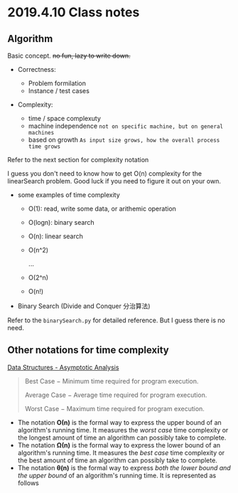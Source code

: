 2019.4.10 Class notes
======

Algorithm
------

Basic concept. ~~no fun, lazy to write down.~~

- Correctness:
  - Problem formilation
  - Instance / test cases

- Complexity:
  - time / space complexuty
  - machine independence `not on specific machine, but on general machines`
  - based on growth `As input size grows, how the overall process time grows`

Refer to the next section for complexity notation

I guess you don't need to know how to get O(n) complexity for the linearSearch problem. Good luck if you need to figure it out on your own.

- some examples of time complexity
  - O(1): read, write some data, or arithemic operation
  - O(logn): binary search
  - O(n): linear search
  - O(n^2)

    ...
  - O(2^n)
  - O(n!)

- Binary Search (Divide and Conquer 分治算法)

Refer to the `binarySearch.py` for detailed reference. But I guess there is no need.

Other notations for time complexity
------

[Data Structures - Asymptotic Analysis](https://www.tutorialspoint.com/data_structures_algorithms/asymptotic_analysis.htm)

> Best Case − Minimum time required for program execution.
>
> Average Case − Average time required for program execution.
>
> Worst Case − Maximum time required for program execution.

- The notation **Ο(n)** is the formal way to express the upper bound of an algorithm's running time. It measures the _worst case_ time complexity or the longest amount of time an algorithm can possibly take to complete.
- The notation **Ω(n)** is the formal way to express the lower bound of an algorithm's running time. It measures the _best case_ time complexity or the best amount of time an algorithm can possibly take to complete.
- The notation **θ(n)** is the formal way to express _both the lower bound and the upper bound_ of an algorithm's running time. It is represented as follows
